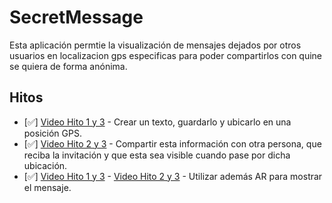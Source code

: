 # SecretMessage

Esta aplicación permtie la visualización de mensajes dejados por otros usuarios en localizacion gps especificas para poder compartirlos con quine se quiera de forma anónima.

## Hitos

 - [✅] [Video Hito 1 y 3](https://youtu.be/C-kLEeYyihQ) - Crear un texto, guardarlo y ubicarlo en una posición GPS.
 - [✅] [Video Hito 2 y 3](https://youtu.be/o-MtkUtFneo) - Compartir esta información con otra persona, que reciba la invitación y que esta sea visible cuando pase por dicha ubicación.
 - [✅] [Video Hito 1 y 3](https://youtu.be/C-kLEeYyihQ) - [Video Hito 2 y 3](https://youtu.be/o-MtkUtFneo) - Utilizar además AR para mostrar el mensaje.
